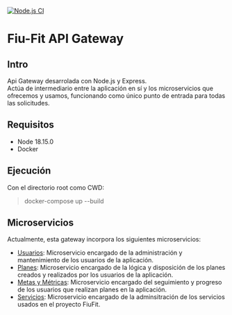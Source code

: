 [![Node.js CI](https://github.com/taller-II-2023-q1-g8/API-Gateway/actions/workflows/node.js.yml/badge.svg)](https://github.com/taller-II-2023-q1-g8/API-Gateway/actions/workflows/node.js.yml)
# Fiu-Fit API Gateway

## Intro
Api Gateway desarrolada con Node.js y Express. 	
Actúa de intermediario entre la aplicación en sí y los microservicios que ofrecemos y usamos, funcionando como único punto de entrada para todas las solicitudes.

## Requisitos
* Node 18.15.0
* Docker

## Ejecución
Con el directorio root como CWD:
> docker-compose up --build

## Microservicios
Actualmente, esta gateway incorpora los siguientes microservicios:

* [Usuarios](https://github.com/taller-II-2023-q1-g8/fiufit.fiuba.user.api): Microservicio encargado de la administración y mantenimiento de los usuarios de la aplicación.
* [Planes](https://github.com/taller-II-2023-q1-g8/fiufit.fiuba.plan.api): Microservicio encargado de la lógica y disposición de los planes creados y realizados por los usuarios de la aplicación.
* [Metas y Métricas](https://github.com/taller-II-2023-q1-g8/fiufit.fiuba.goal.api): Microservicio encargado del seguimiento y progreso de los usuarios que realizan planes en la aplicación.
* [Servicios](https://github.com/taller-II-2023-q1-g8/fiufit.service): Microservicio encargado de la adminsitración de los servicios usados en el proyecto FiuFit.
